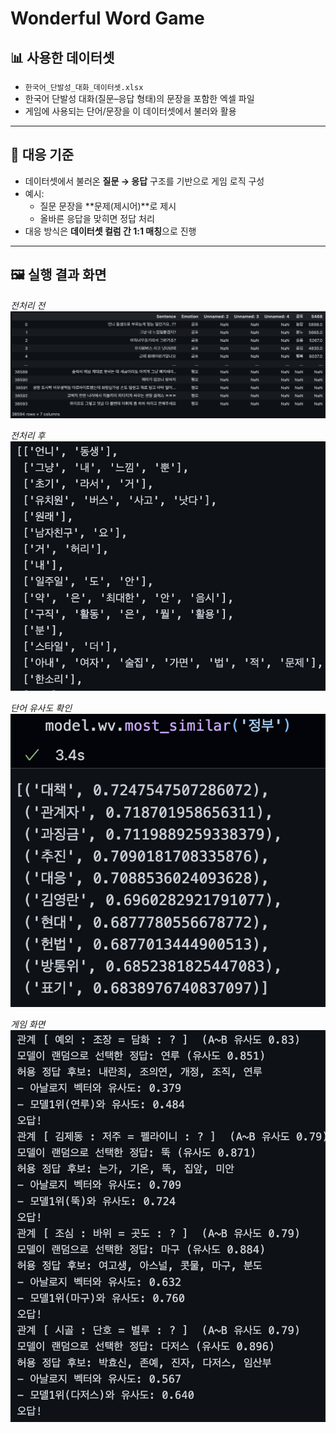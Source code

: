 # Wonderful Word Game

## 📊 사용한 데이터셋
- `한국어_단발성_대화_데이터셋.xlsx`  
- 한국어 단발성 대화(질문–응답 형태)의 문장을 포함한 엑셀 파일  
- 게임에 사용되는 단어/문장을 이 데이터셋에서 불러와 활용

---

## 🔑 대응 기준
- 데이터셋에서 불러온 **질문 → 응답** 구조를 기반으로 게임 로직 구성  
- 예시:
  - 질문 문장을 **문제(제시어)**로 제시  
  - 올바른 응답을 맞히면 정답 처리  
- 대응 방식은 **데이터셋 컬럼 간 1:1 매칭**으로 진행

---

## 🖼️ 실행 결과 화면

*전처리 전* <br>
![전처리 전](images/전처리전.png)

*전처리 후*
![전처리 후](images/전처리후.png)

*단어 유사도 확인*
![단어 유사도 확인](images/단어유사도.png)

*게임 화면*
![게임 화면](images/게임화면.png)
